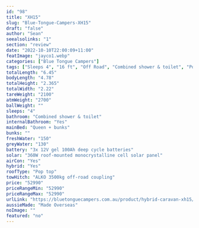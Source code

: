 ```yaml
---
id: "98"
title: "XH15"
slug: "Blue-Tongue-Campers-XH15"
draft: "false"
author: "Sean"
seealsolinks: "1"
section: "review"
date: "2022-10-10T22:00:09+11:00"
featImage: "jayco1.webp"
categories: ["Blue Tongue Campers"]
tags: ["Sleeps 4", "16 ft", "Off Road", "Combined shower & toilet", "Pop top", "50 - 60k"]
totalLength: "6.45"
bodyLength: "4.78"
totalHeight: "2.365"
totalWidth: "2.22"
tareWeight: "2100"
atmWeight: "2700"
ballWeight: ""
sleeps: "4"
bathroom: "Combined shower & toilet"
internalBathroom: "Yes"
mainBed: "Queen + bunks"
bunks: ""
freshWater: "150"
greyWater: "130"
battery: "3x 12V gel 100Ah deep cycle batteries"
solar: "360W roof-mounted monocrystalline cell solar panel"
airCon: "Yes"
hybrid: "Yes"
roofType: "Pop top"
towHitch: "ALKO 3500kg off-road coupling"
price: "52990"
priceRangeMin: "52990"
priceRangeMax: "52990"
urlLink: "https://bluetonguecampers.com.au/product/hybrid-caravan-xh15/"
aussieMade: "Made Overseas"
noImage: ""
featured: "no"
---
```

